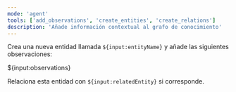 ```yaml
---
mode: 'agent'
tools: ['add_observations', 'create_entities', 'create_relations']
description: 'Añade información contextual al grafo de conocimiento'
---
```

Crea una nueva entidad llamada `${input:entityName}` y añade las siguientes observaciones:

${input:observations}

Relaciona esta entidad con `${input:relatedEntity}` si corresponde.
